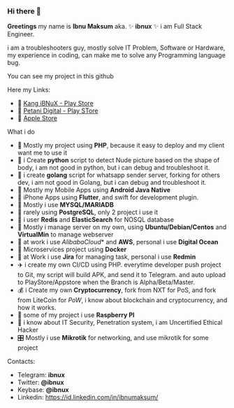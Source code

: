 ### Hi there 👋


**Greetings** my name is **Ibnu Maksum** aka. ✨ **ibnux** ✨ i am Full Stack Engineer.

i am a troubleshooters guy, mostly solve IT Problem, Software or Hardware, my experience in coding, can make me to solve any Programming language bug.

You can see my project in this github

Here my Links:

- 🤖 [Kang iBNuX - Play Store](https://play.google.com/store/apps/dev?id=7028897296910678679)
- 🤖 [Petani Digital - Play STore](https://play.google.com/store/apps/developer?id=Petani+Digital)
- 🍏 [Apple Store](https://apps.apple.com/gb/developer/ibnu-maksum/id451926282)

What i do

- 🐘 Mostly my project using **PHP**, because it easy to deploy and my client want me to use it
- 🐍 i Create **python** script to detect Nude picture based on the shape of body, i am not good in python, but i can debug and troubleshoot it.
- 🐹 i create **golang** script for whatsapp sender server, forking for others dev, i am not good in Golang, but i can debug and troubleshoot it.
- 🤖 Mostly my Mobile Apps using **Android Java Native**
- 🍏 iPhone Apps using **Flutter**, and swift for development plugin.
- 🥞 Mostly i use **MYSQL/MARIADB**
- 🥞 rarely using **PostgreSQL**, only 2 project i use it
- 🥞 i user **Redis** and **ElasticSearch** for NOSQL database
- 🐧 Mostly i manage server on my own, using **Ubuntu/Debian/Centos** and **VirtualMin** to manage webserver
- 🐧 at work i use *AlibabaCloud** and **AWS**, personal i use **Digital Ocean**
- 📶 Microservices project using **Docker**
- 📒 at Work i use **Jira** for managing task, personal i use **Redmin**
- ✈️ i create my own CI/CD using PHP. everytime developer push project to Git, my script will build APK, and send it to Telegram. and auto upload to PlayStore/Appstore when the Branch is Alpha/Beta/Master.
- 💰 i Create my own **Cryptocurrency**, fork from NXT for PoS, and fork from LiteCoin for *PoW*, i know about blockchain and cryptocurrency, and how it works.
- 🍓 some of my project i use **Raspberry PI** 
- 🔐 i know about IT Security, Penetration system, i am Uncertified Ethical Hacker
- 🎛 Mostly i use **Mikrotik** for networking, and use mikrotik for some project

Contacts:
  - Telegram: **ibnux**
  - Twitter: **@ibnux**
  - Keybase: **@ibnux**
  - Linkedin: https://id.linkedin.com/in/ibnumaksum/
